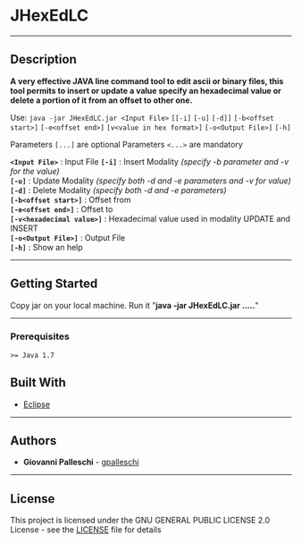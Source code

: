 # JHexEdLC

---
## Description

**A very effective JAVA line command tool to edit ascii or binary files, this tool permits to insert or update a value specify an hexadecimal value or delete a portion of it from an offset to other one.**

Use: `java -jar JHexEdLC.jar <Input File>` `[[-i]` `[-u]` `[-d]]` `[-b<offset start>]` `[-e<offset end>]` `[v<value in hex format>]` `[-o<Output File>]` `[-h]`

Parameters `[...]` are optional
Parameters `<...>` are mandatory

**`<Input File>`**               : Input File 
**`[-i]`**                       : Insert Modality *(specify -b parameter and -v for the value)*  
**`[-u]`**                       : Update Modality *(specify both -d and -e parameters and -v for value)*   
**`[-d]`**                       : Delete Modality *(specify both -d and -e parameters)*    
**`[-b<offset start>]`**         : Offset from  
**`[-e<offset end>]`**           : Offset to  
**`[-v<hexadecimal value>]`**    : Hexadecimal value used in modality UPDATE and INSERT    
**`[-o<Output File>]`**          : Output File  
**`[-h]`**                       : Show an help    

---
## Getting Started

Copy jar on your local machine. Run it "**java -jar JHexEdLC.jar .....**"

---
### Prerequisites

`>= Java 1.7`  

## Built With

* [Eclipse](https://www.eclipse.org/) 

---
## Authors

* **Giovanni Palleschi** - [gpalleschi](https://github.com/gpalleschi)

---
## License

This project is licensed under the GNU GENERAL PUBLIC LICENSE 2.0 License - see the [LICENSE](LICENSE) file for details
